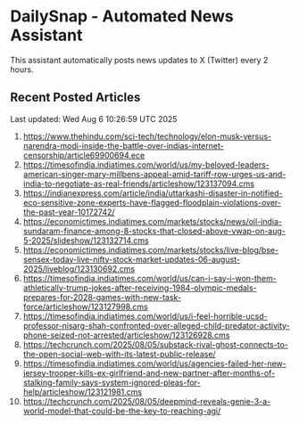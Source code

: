 # DailySnap - Automated News Assistant

This assistant automatically posts news updates to X (Twitter) every 2 hours.

## Recent Posted Articles

Last updated: Wed Aug  6 10:26:59 UTC 2025

1. https://www.thehindu.com/sci-tech/technology/elon-musk-versus-narendra-modi-inside-the-battle-over-indias-internet-censorship/article69900694.ece
2. https://timesofindia.indiatimes.com/world/us/my-beloved-leaders-american-singer-mary-millbens-appeal-amid-tariff-row-urges-us-and-india-to-negotiate-as-real-friends/articleshow/123137094.cms
3. https://indianexpress.com/article/india/uttarkashi-disaster-in-notified-eco-sensitive-zone-experts-have-flagged-floodplain-violations-over-the-past-year-10172742/
4. https://economictimes.indiatimes.com/markets/stocks/news/oil-india-sundaram-finance-among-8-stocks-that-closed-above-vwap-on-aug-5-2025/slideshow/123132714.cms
5. https://economictimes.indiatimes.com/markets/stocks/live-blog/bse-sensex-today-live-nifty-stock-market-updates-06-august-2025/liveblog/123130692.cms
6. https://timesofindia.indiatimes.com/world/us/can-i-say-i-won-them-athletically-trump-jokes-after-receiving-1984-olympic-medals-prepares-for-2028-games-with-new-task-force/articleshow/123127998.cms
7. https://timesofindia.indiatimes.com/world/us/i-feel-horrible-ucsd-professor-nisarg-shah-confronted-over-alleged-child-predator-activity-phone-seized-not-arrested/articleshow/123126928.cms
8. https://techcrunch.com/2025/08/05/substack-rival-ghost-connects-to-the-open-social-web-with-its-latest-public-release/
9. https://timesofindia.indiatimes.com/world/us/agencies-failed-her-new-jersey-trooper-kills-ex-girlfriend-and-new-partner-after-months-of-stalking-family-says-system-ignored-pleas-for-help/articleshow/123121981.cms
10. https://techcrunch.com/2025/08/05/deepmind-reveals-genie-3-a-world-model-that-could-be-the-key-to-reaching-agi/
